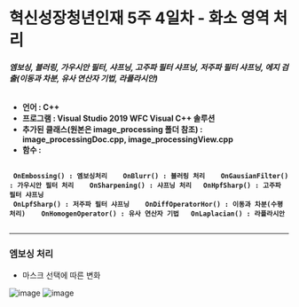 # 혁신성장청년인재 5주 4일차 - 화소 영역 처리
###### <strong> 엠보싱, 블러링, 가우시안 필터, 샤프닝, 고주파 필터 샤프닝, 저주파 필터 샤프닝, 에지 검출(이동과 차분, 유사 연산자 기법, 라플라시안)

* 언어 : C++
* 프로그램 : Visual Studio 2019 WFC Visual C++ 솔루션
* 추가된 클래스(원본은 image_processing 폴더 참조) : image_processingDoc.cpp, image_processingView.cpp
* 함수 : 

```

 OnEmbossing() : 엠보싱처리    OnBlurr() : 블러링 처리    OnGausianFilter() : 가우시안 필터 처리    OnSharpening() : 샤프닝 처리   OnHpfSharp() : 고주파 필터 샤프닝
 OnLpfSharp() : 저주파 필터 샤프닝    OnDiffOperatorHor() : 이동과 차분(수평처리)    OnHomogenOperator() : 유사 연산자 기법   OnLaplacian() : 라플라시안
 
 ```
 
</strong>

----------------------------------------

### 엠보싱 처리

* 마스크 선택에 따른 변화

![image](https://user-images.githubusercontent.com/72690336/118119977-265a2480-b42a-11eb-8970-739c8df7acdf.png) ![image](https://user-images.githubusercontent.com/72690336/118120209-7afd9f80-b42a-11eb-8838-a4013eb6191f.png)

